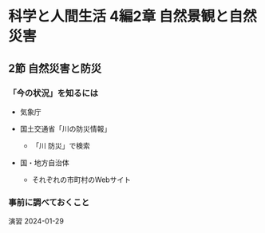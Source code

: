 # 科学と人間生活 4編2章 自然景観と自然災害

## 2節 自然災害と防災

### 「今の状況」を知るには

- 気象庁

- 国土交通省「川の防災情報」
  
  - 「川  防災」で検索

- 国・地方自治体
  
  - それぞれの市町村のWebサイト

### 事前に調べておくこと



演習
2024-01-29
